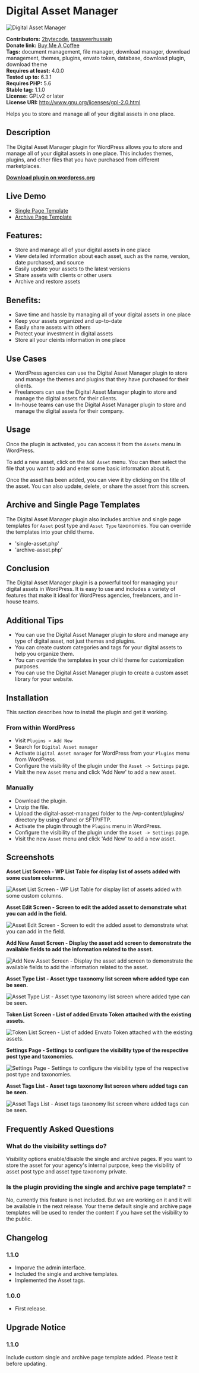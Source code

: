 # Digital Asset Manager

![Digital Asset Manager](https://github.com/2ByteCode/digital-asset-manager/blob/main/screenshots/banner-1544x500.png)

**Contributors:** [2bytecode](https://profiles.wordpress.org/2bytecode/), [tassawerhussain](https://profiles.wordpress.org/tassawerhussain/)<br />
**Donate link:** [Buy Me A Coffee](https://www.buymeacoffee.com/tassawer)<br />
**Tags:** document management, file manager, download manager, download management, themes, plugins, envato token, database, download plugin, download theme<br />
**Requires at least:** 4.0.0<br />
**Tested up to:** 6.3.1<br />
**Requires PHP:** 5.6<br />
**Stable tag:** 1.1.0<br />
**License:** GPLv2 or later<br />
**License URI:** http://www.gnu.org/licenses/gpl-2.0.html<br />

Helps you to store and manage all of your digital assets in one place.

## Description

The Digital Asset Manager plugin for WordPress allows you to store and manage all of your digital assets in one place. This includes themes, plugins, and other files that you have purchased from different marketplaces.

**[Download plugin on wordpress.org](https://wordpress.org/plugins/digital-asset-manager/)**

## Live Demo
* [Single Page Template](https://tassawer.com/dam-asset/advanced-custom-fields-pro/)
* [Archive Page Template](https://tassawer.com/asset-type/wordpress-themes/)

## Features:

* Store and manage all of your digital assets in one place
* View detailed information about each asset, such as the name, version, date purchased, and source
* Easily update your assets to the latest versions
* Share assets with clients or other users
* Archive and restore assets

## Benefits:

* Save time and hassle by managing all of your digital assets in one place
* Keep your assets organized and up-to-date
* Easily share assets with others
* Protect your investment in digital assets
* Store all your cleints information in one place

## Use Cases

* WordPress agencies can use the Digital Asset Manager plugin to store and manage the themes and plugins that they have purchased for their clients.
* Freelancers can use the Digital Asset Manager plugin to store and manage the digital assets for their clients.
* In-house teams can use the Digital Asset Manager plugin to store and manage the digital assets for their company.

## Usage

Once the plugin is activated, you can access it from the `Assets` menu in WordPress.

To add a new asset, click on the `Add Asset` menu. You can then select the file that you want to add and enter some basic information about it.

Once the asset has been added, you can view it by clicking on the title of the asset. You can also update, delete, or share the asset from this screen.

## Archive and Single Page Templates

The Digital Asset Manager plugin also includes archive and single page templates for `Asset` post type and `Asset Type` taxonomies. You can override the templates into your child theme.

* 'single-asset.php'
* 'archive-asset.php'

## Conclusion

The Digital Asset Manager plugin is a powerful tool for managing your digital assets in WordPress. It is easy to use and includes a variety of features that make it ideal for WordPress agencies, freelancers, and in-house teams.

## Additional Tips

* You can use the Digital Asset Manager plugin to store and manage any type of digital asset, not just themes and plugins.
* You can create custom categories and tags for your digital assets to help you organize them.
* You can override the templates in your child theme for customization purposes.
* You can use the Digital Asset Manager plugin to create a custom asset library for your website.

## Installation

This section describes how to install the plugin and get it working.

### From within WordPress

* Visit `Plugins > Add New`
* Search for `Digital Asset manager`
* Activate `Digital Asset manager` for WordPress from your `Plugins` menu from WordPress.
* Configure the visibility of the plugin under the `Asset -> Settings` page.
* Visit the new `Asset` menu and click 'Add New' to add a new asset.

### Manually

* Download the plugin.
* Unzip the file.
* Upload the digital-asset-manager/ folder to the /wp-content/plugins/ directory by using cPanel or SFTP/FTP.
* Activate the plugin through the `Plugins` menu in WordPress.
* Configure the visibility of the plugin under the `Asset -> Settings` page. 
* Visit the new `Asset` menu and click 'Add New' to add a new asset. 


## Screenshots

**Asset List Screen - WP List Table for display list of assets added with some custom columns.**

![Asset List Screen - WP List Table for display list of assets added with some custom columns.](https://github.com/2ByteCode/digital-asset-manager/blob/main/screenshots/screenshot-1.png)

**Asset Edit Screen - Screen to edit the added asset to demonstrate what you can add in the field.**

![Asset Edit Screen - Screen to edit the added asset to demonstrate what you can add in the field.](https://github.com/2ByteCode/digital-asset-manager/blob/main/screenshots/screenshot-2.png)

**Add New Asset Screen - Display the asset add screen to demonstrate the available fields to add the information related to the asset.**

![Add New Asset Screen - Display the asset add screen to demonstrate the available fields to add the information related to the asset.](https://github.com/2ByteCode/digital-asset-manager/blob/main/screenshots/screenshot-3.png)

**Asset Type List - Asset type taxonomy list screen where added type can be seen.**

![Asset Type List - Asset type taxonomy list screen where added type can be seen.](https://github.com/2ByteCode/digital-asset-manager/blob/main/screenshots/screenshot-4.png)

**Token List Screen - List of added Envato Token attached with the existing assets.**

![Token List Screen - List of added Envato Token attached with the existing assets.](https://github.com/2ByteCode/digital-asset-manager/blob/main/screenshots/screenshot-5.png)

**Settings Page - Settings to configure the visibility type of the respective post type and taxonomies.**

![Settings Page - Settings to configure the visibility type of the respective post type and taxonomies.](https://github.com/2ByteCode/digital-asset-manager/blob/main/screenshots/screenshot-6.png)

**Asset Tags List - Asset tags taxonomy list screen where added tags can be seen.**

![Asset Tags List - Asset tags taxonomy list screen where added tags can be seen.](https://github.com/2ByteCode/digital-asset-manager/blob/main/screenshots/screenshot-7.png)


## Frequently Asked Questions

### What do the visibility settings do?

Visibility options enable/disable the single and archive pages. If you want to store the asset for your agency's internal purpose, keep the visibility of asset post type and asset type taxonomy private.

### Is the plugin providing the single and archive page template? =

No, currently this feature is not included. But we are working on it and it will be available in the next release. Your theme default single and archive page templates will be used to render the content if you have set the visibility to the public.

## Changelog

### 1.1.0
* Imporve the admin interface.
* Included the single and archive templates.
* Implemented the Asset tags.

### 1.0.0
* First release.

## Upgrade Notice

### 1.1.0
Include custom single and archive page template added. Please test it before updating.
